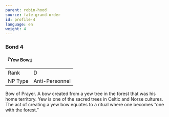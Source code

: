 ```yaml
---
parent: robin-hood
source: fate-grand-order
id: profile-4
language: en
weight: 4
---
```


### Bond 4

#### 『Yew Bow』

<table>
  <tr><td>Rank</td><td>D</td></tr>
  <tr><td>NP Type</td><td>Anti-Personnel</td></tr>
</table>

Bow of Prayer.
A bow created from a yew tree in the forest that was his home territory.
Yew is one of the sacred trees in Celtic and Norse cultures.
The act of creating a yew bow equates to a ritual where one becomes “one with the forest.”
